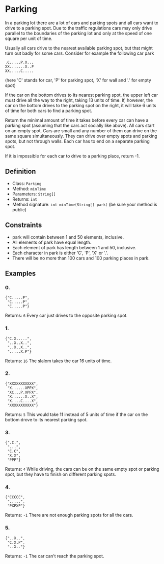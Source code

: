 # Parking

In a parking lot there are a lot of cars and parking spots and all cars want to drive to a parking spot.
Due to the traffic regulations cars may only drive parallel to the boundaries of the parking lot and only at the speed of one square per unit of time.

Usually all cars drive to the nearest available parking spot,
but that might turn out badly for some cars.
Consider for example the following car park
```
.C.....P.X...
XX.......X..P
XX.....C.....
```
(here 'C' stands for car, 'P' for parking spot, 'X' for wall and '.' for empty spot)

If the car on the bottom drives to its nearest parking spot,
the upper left car must drive all the way to the right, taking 13 units of time.
If, however, the car on the bottom drives to the parking spot on the right,
it will take 6 units of time for both cars to find a parking spot.

Return the minimal amount of time it takes before every car
can have a parking spot (assuming that the cars act socially like above).
All cars start on an empty spot. Cars are small and any number of them
can drive on the same square simultaneously. They can drive over empty spots
and parking spots, but not through walls. Each car has to end on a separate parking spot.

If it is impossible for each car to drive to a parking place, return -1.

## Definition

- Class:	`Parking`
- Method:	`minTime`
- Parameters:	`String[]`
- Returns:	`int`
- Method signature:	`int minTime(String[] park)` (be sure your method is public)


## Constraints
-	park will contain between 1 and 50 elements, inclusive.
-	All elements of park have equal length.
-	Each element of park has length between 1 and 50, inclusive.
-	Each character in park is either 'C', 'P', 'X' or '.'.
-	There will be no more than 100 cars and 100 parking places in park.

## Examples

### 0.
```
{"C.....P",
 "C.....P",
 "C.....P"}
```
Returns: `6`
Every car just drives to the opposite parking spot.

### 1.
```
{"C.X.....",
 "..X..X..",
 "..X..X..",
 ".....X.P"}
```
Returns: `16`
The slalom takes the car 16 units of time.

### 2.
```
{"XXXXXXXXXXX",
 "X......XPPX",
 "XC...P.XPPX",
 "X......X..X",
 "X....C....X",
 "XXXXXXXXXXX"}
```
Returns: `5`
This would take 11 instead of 5 units of time if the car on the bottom drove to its nearest parking spot.

### 3.
```
{".C.",
 "...",
 "C.C",
 "X.X",
 "PPP"}
```
Returns: `4`
While driving, the cars can be on the same empty spot or parking spot, but they have to finish on different parking spots.

### 4.
```
{"CCCCC",
 ".....",
 "PXPXP"}
```
Returns: `-1`
There are not enough parking spots for all the cars.

### 5.
```
{"..X..",
 "C.X.P",
 "..X.."}
```
Returns: `-1`
The car can't reach the parking spot.
